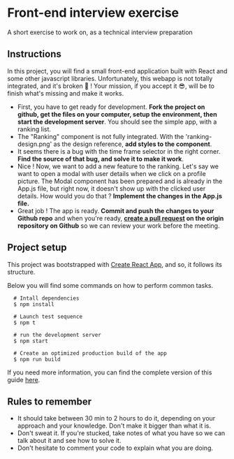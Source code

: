 
# Front-end interview exercise
A short exercise to work on, as a technical interview preparation


## Instructions
In this project, you will find a small front-end application built with React and some other javascript libraries.
Unfortunately, this webapp is not totally integrated, and it's broken 🤕 !
Your mission, if you accept it 😎, will be to finish what's missing and make it works.

- First, you have to get ready for development. **Fork the project on github, get the files on your computer, setup the environment, then start the development server**. You should see the simple app, with a ranking list.
- The "Ranking" component is not fully integrated. With the 'ranking-design.png' as the design reference, **add styles to the component**.
- It seems there is a bug with the time frame selector in the right corner. **Find the source of that bug, and solve it to make it work**.
- Nice ! Now, we want to add a new feature to the ranking. Let's say we want to open a modal with user details when we click on a profile picture. The Modal component has been prepared and is already in the App.js file, but right now, it doesn't show up with the clicked user details. How would you do that ? **Implement the changes in the App.js file.**
- Great job ! The app is ready. **Commit and push the changes to your Github repo** and when you're ready, **[create a pull request](https://help.github.com/articles/creating-a-pull-request/) on the origin repository on Github** so we can review your work before the meeting.


## Project setup
This project was bootstrapped with [Create React App](https://github.com/facebookincubator/create-react-app), and so, it follows its structure.

Below you will find some commands on how to perform common tasks.
```shell
  # Intall dependencies
  $ npm install

  # Launch test sequence
  $ npm t

  # run the development server
  $ npm start

  # Create an optimized production build of the app
  $ npm run build

```
If you need more information, you can find the complete version of this guide [here](https://github.com/facebookincubator/create-react-app/blob/master/packages/react-scripts/template/README.md).

## Rules to remember
- It should take between 30 min to 2 hours to do it, depending on your approach and your knowledge. Don't make it bigger than what it is.
- Don't sweat it. If you're stucked, take notes of what you have so we can talk about it and see how to solve it.
- Don't hesitate to comment your code to explain what you are doing.
